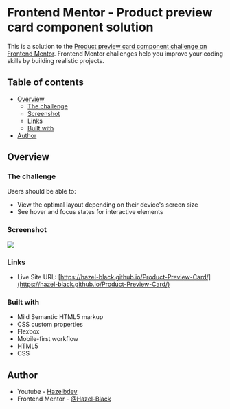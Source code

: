 # Frontend Mentor - Product preview card component solution

This is a solution to the [Product preview card component challenge on Frontend Mentor](https://www.frontendmentor.io/challenges/product-preview-card-component-GO7UmttRfa). Frontend Mentor challenges help you improve your coding skills by building realistic projects. 

## Table of contents

- [Overview](#overview)
  - [The challenge](#the-challenge)
  - [Screenshot](#screenshot)
  - [Links](#links)
  - [Built with](#built-with)
- [Author](#author)


## Overview

### The challenge

Users should be able to:

- View the optimal layout depending on their device's screen size
- See hover and focus states for interactive elements

### Screenshot

![](./screenshot.jpg)

### Links

- Live Site URL: [https://hazel-black.github.io/Product-Preview-Card/](https://hazel-black.github.io/Product-Preview-Card/)


### Built with

- Mild Semantic HTML5 markup
- CSS custom properties
- Flexbox
- Mobile-first workflow
- HTML5 
- CSS


## Author

- Youtube - [Hazelbdev](https://www.youtube.com/@hazelbdev)
- Frontend Mentor - [@Hazel-Black](https://www.frontendmentor.io/profile/Hazel-Black)


